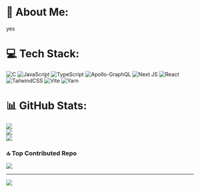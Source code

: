 # 💫 About Me:
yes


# 💻 Tech Stack:
![C](https://img.shields.io/badge/c-%2300599C.svg?style=for-the-badge&logo=c&logoColor=white) ![JavaScript](https://img.shields.io/badge/javascript-%23323330.svg?style=for-the-badge&logo=javascript&logoColor=%23F7DF1E) ![TypeScript](https://img.shields.io/badge/typescript-%23007ACC.svg?style=for-the-badge&logo=typescript&logoColor=white) ![Apollo-GraphQL](https://img.shields.io/badge/-ApolloGraphQL-311C87?style=for-the-badge&logo=apollo-graphql) ![Next JS](https://img.shields.io/badge/Next-black?style=for-the-badge&logo=next.js&logoColor=white) ![React](https://img.shields.io/badge/react-%2320232a.svg?style=for-the-badge&logo=react&logoColor=%2361DAFB) ![TailwindCSS](https://img.shields.io/badge/tailwindcss-%2338B2AC.svg?style=for-the-badge&logo=tailwind-css&logoColor=white) ![Vite](https://img.shields.io/badge/vite-%23646CFF.svg?style=for-the-badge&logo=vite&logoColor=white) ![Yarn](https://img.shields.io/badge/yarn-%232C8EBB.svg?style=for-the-badge&logo=yarn&logoColor=white)

# 📊 GitHub Stats:
![](https://github-readme-stats.vercel.app/api?username=Imaaann&theme=radical&hide_border=false&include_all_commits=false&count_private=false)<br/>
![](https://github-readme-streak-stats.herokuapp.com/?user=Imaaann&theme=radical&hide_border=false)<br/>
![](https://github-readme-stats.vercel.app/api/top-langs/?username=Imaaann&theme=radical&hide_border=false&include_all_commits=false&count_private=false&layout=compact)

### 🔝 Top Contributed Repo
![](https://github-contributor-stats.vercel.app/api?username=Imaaann&limit=5&theme=monokai&combine_all_yearly_contributions=true)

---
[![](https://visitcount.itsvg.in/api?id=Imaaann&icon=7&color=6)](https://visitcount.itsvg.in)

<!-- Proudly created with GPRM ( https://gprm.itsvg.in ) -->
